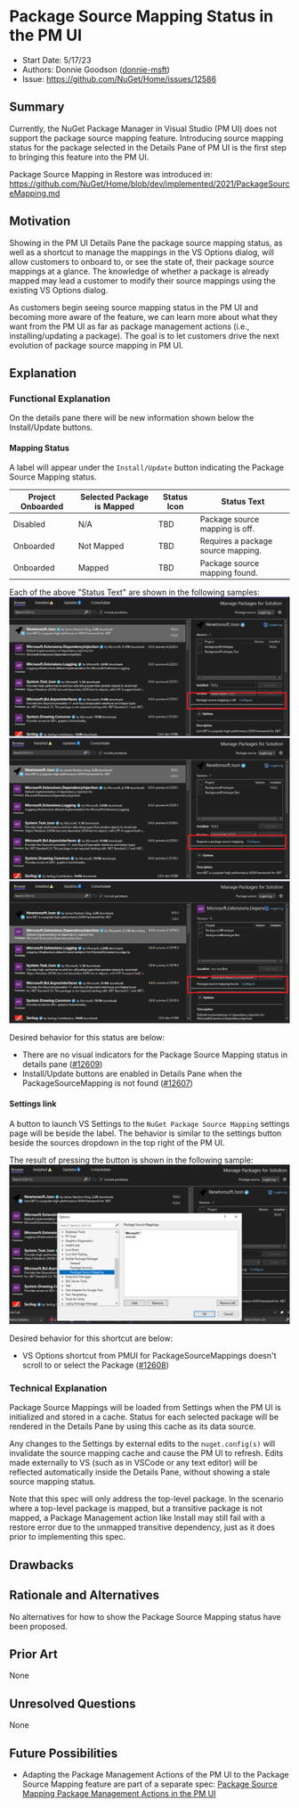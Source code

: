 # Package Source Mapping Status in the PM UI 
* Start Date: 5/17/23
* Authors: Donnie Goodson ([donnie-msft](https://github.com/donnie-msft))
* Issue: https://github.com/NuGet/Home/issues/12586

## Summary

Currently, the NuGet Package Manager in Visual Studio (PM UI) does not support the package source mapping feature. Introducing source mapping status for the package selected in the Details Pane of PM UI is the first step to bringing this feature into the PM UI.

Package Source Mapping in Restore was introduced in: https://github.com/NuGet/Home/blob/dev/implemented/2021/PackageSourceMapping.md

## Motivation

Showing in the PM UI Details Pane the package source mapping status, as well as a shortcut to manage the mappings in the VS Options dialog, will allow customers to onboard to, or see the state of, their package source mappings at a glance. The knowledge of whether a package is already mapped may lead a customer to modify their source mappings using the existing VS Options dialog.

As customers begin seeing source mapping status in the PM UI and becoming more aware of the feature, we can learn more about what they want from the PM UI as far as package management actions (i.e., installing/updating a package). The goal is to let customers drive the next evolution of package source mapping in PM UI.

## Explanation

### Functional Explanation

On the details pane there will be new information shown below the Install/Update buttons. 

#### Mapping Status

A label will appear under the `Install/Update` button indicating the Package Source Mapping status.

| Project Onboarded | Selected Package is Mapped | Status Icon | Status Text 
|--------------|-----------|------------|------------|
| Disabled |  N/A      | TBD | Package source mapping is off. |
| Onboarded  | Not Mapped  | TBD | Requires a package source mapping. |
| Onboarded  | Mapped | TBD | Package source mapping found. |

Each of the above "Status Text" are shown in the following samples:
![PM UI Package Source Mapping "Not Onboarded" status](../../meta/resources/PackageSourceMapping/packageSourceMappingNotOnboarded.png)
![PM UI Package Source Mapping "Not Found" status](../../meta/resources/PackageSourceMapping/packageSourceMappingNotFoundForPackage.png)
![PM UI Package Source Mapping "Found" status](../../meta/resources/PackageSourceMapping/packageSourceMappingFound.png)

Desired behavior for this status are below:
  - There are no visual indicators for the Package Source Mapping status in details pane ([#12609](https://github.com/NuGet/Home/issues/12609))
  - Install/Update buttons are enabled in Details Pane when the PackageSourceMapping is not found ([#12607](https://github.com/NuGet/Home/issues/12607))

#### Settings link

A button to launch VS Settings to the `NuGet Package Source Mapping` settings page will be beside the label. The behavior is similar to the settings button beside the sources dropdown in the top right of the PM UI. 

The result of pressing the button is shown in the following sample:
![PM UI result of pressing the button that is a shortcut to VS Options page for Package Source Mappings](../../meta/resources/PackageSourceMapping/packageSourceMappingOptionsLink.png)

Desired behavior for this shortcut are below:
  - VS Options shortcut from PMUI for PackageSourceMappings doesn't scroll to or select the Package ([#12608](https://github.com/NuGet/Home/issues/12608))


### Technical Explanation

Package Source Mappings will be loaded from Settings when the PM UI is initialized and stored in a cache. Status for each selected package will be rendered in the Details Pane by using this cache as its data source.

Any changes to the Settings by external edits to the `nuget.config(s)` will invalidate the source mapping cache and cause the PM UI to refresh. Edits made externally to VS (such as in VSCode or any text editor) will be reflected automatically inside the Details Pane, without showing a stale source mapping status.

Note that this spec will only address the top-level package. In the scenario where a top-level package is mapped, but a transitive package is not mapped, a Package Management action like Install may still fail with a restore error due to the unmapped transitive dependency, just as it does prior to implementing this spec. 

## Drawbacks

## Rationale and Alternatives

No alternatives for how to show the Package Source Mapping status have been proposed.

## Prior Art

None

## Unresolved Questions

None

## Future Possibilities 

- Adapting the Package Management Actions of the PM UI to the Package Source Mapping feature are part of a separate spec: [Package Source Mapping Package Management Actions in the PM UI ](package-source-mapping-actions-PMUI.md)
